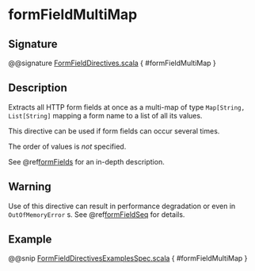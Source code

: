 # formFieldMultiMap

## Signature

@@signature [FormFieldDirectives.scala](../../../../../../../../../akka-http/src/main/scala/akka/http/scaladsl/server/directives/FormFieldDirectives.scala) { #formFieldMultiMap }

## Description

Extracts all HTTP form fields at once as a multi-map of type `Map[String, List[String]` mapping
a form name to a list of all its values.

This directive can be used if form fields can occur several times.

The order of values is *not* specified.

See @ref[formFields](formFields.md) for an in-depth description.

## Warning

Use of this directive can result in performance degradation or even in `OutOfMemoryError` s.
See @ref[formFieldSeq](formFieldSeq.md) for details.

## Example

@@snip [FormFieldDirectivesExamplesSpec.scala]($test$/scala/docs/http/scaladsl/server/directives/FormFieldDirectivesExamplesSpec.scala) { #formFieldMultiMap }